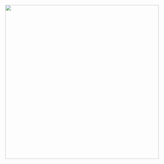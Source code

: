 
<p align="center"><img src=https://github.com/user-attachments/assets/56bc740a-203c-4cad-bf23-6e7905c865ff width=500px align=center /></p>
